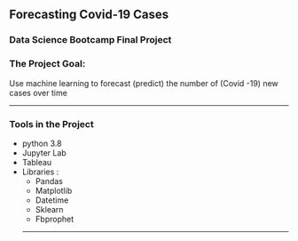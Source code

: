 ## Forecasting Covid-19 Cases
### Data Science Bootcamp Final Project 

### The Project Goal:
  Use machine learning to forecast (predict) the number of (Covid -19) new cases over time
  
  ---
### Tools in the Project 
- python 3.8
- Jupyter Lab
- Tableau
- Libraries :
    - Pandas 
    - Matplotlib
    - Datetime
    - Sklearn
    - Fbprophet
    ---
 
    




